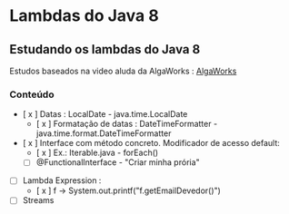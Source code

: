 # Lambdas do Java 8
## Estudando os lambdas do Java 8
Estudos baseados na video aluda da AlgaWorks : [AlgaWorks](http://blog.algaworks.com/introducao-ao-lambda-do-java-8/)

### Conteúdo

- [ x ] Datas : LocalDate - java.time.LocalDate
     - [ x ] Formatação de datas : DateTimeFormatter -  java.time.format.DateTimeFormatter
- [ x ] Interface com método concreto. Modificador de acesso default: 
     - [ x ] Ex.: Iterable.java  - forEach()
     - [   ] @FunctionalInterface - "Criar minha prória" 
- [  ] Lambda Expression : 
     - [ x ] f -> System.out.printf("f.getEmailDevedor()")
- [  ] Streams